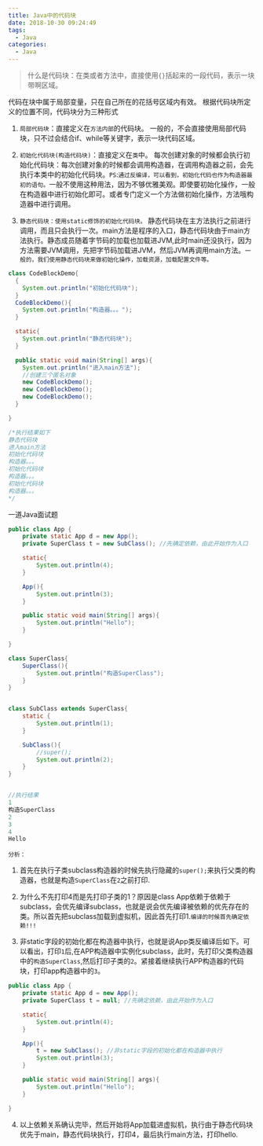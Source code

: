 ```yaml
---
title: Java中的代码块
date: 2018-10-30 09:24:49
tags:
  - Java
categories:
  - Java
---
```



> 什么是代码块：在类或者方法中，直接使用`{}`括起来的一段代码，表示一块带啊区域。

代码在块中属于局部变量，只在自己所在的花括号区域内有效。
根据代码块所定义的位置不同，代码块分为三种形式

1. `局部代码块`：直接定义在`方法内部`的代码块。
一般的，不会直接使用局部代码块，只不过会结合if、while等关键字，表示一块代码区域。

2. `初始化代码块(构造代码块)`：直接定义在`类`中。
每次创建对象的时候都会执行初始化代码块：每次创建对象的时候都会调用构造器，在调用构造器之前，会先执行本类中的初始化代码块。`PS`:`通过反编译，可以看到，初始化代码也作为构造器最初的语句。`一般不使用这种用法，因为不够优雅美观。即使要初始化操作，一般在构造器中进行初始化即可。或者专门定义一个方法做初始化操作，方法哦构造器中进行调用。

3. `静态代码块：使用static修饰的初始化代码块。`
静态代码块在主方法执行之前进行调用，而且只会执行一次。main方法是程序的入口，静态代码块由于main方法执行。静态成员随着字节码的加载也加载进JVM,此时main还没执行，因为方法需要JVM调用，先把字节码加载进JVM，然后JVM再调用main方法。`一般的，我们使用静态代码块来做初始化操作，加载资源，加载配置文件等。`

<!-- more -->
```Java
class CodeBlockDemo{
  {
    System.out.println("初始化代码块");
  }
  CodeBlockDemo(){
    System.out.println("构造器。。。");
  }

  static{
    System.out.println("静态代码块");
  }

  public static void main(String[] args){
    System.out.println("进入main方法");
    //创建三个匿名对象
    new CodeBlockDemo();
    new CodeBlockDemo();
    new CodeBlockDemo();
  }

}

/*执行结果如下
静态代码块
进入main方法
初始化代码块
构造器。。。
初始化代码块
构造器。。。
初始化代码块
构造器。。。
*/
```
一道Java面试题
```Java
public class App {
    private static App d = new App();
    private SuperClass t = new SubClass(); //先确定依赖，由此开始作为入口

    static{
        System.out.println(4);
    }

    App(){
        System.out.println(3);
    }

    public static void main(String[] args){
        System.out.println("Hello");
    }

}

class SuperClass{
    SuperClass(){
        System.out.println("构造SuperClass");
    }
}


class SubClass extends SuperClass{
    static {
        System.out.println(1);
    }

    SubClass(){
        //super();
        System.out.println(2);
    }
}


//执行结果
1
构造SuperClass
2
3
4
Hello

```

`分析：`

1. 首先在执行子类subclass构造器的时候先执行隐藏的`super();`来执行父类的构造器，也就是构造`SuperClass`在`2`之前打印.
2. 为什么不先打印4而是先打印子类的1？原因是class App依赖于依赖于subclass，会优先编译subclass，也就是说会优先编译被依赖的优先存在的类。所以首先把subclass加载到虚拟机，因此首先打印1.`编译的时候首先确定依赖!!!`

3. 非static字段的初始化都在构造器中执行，也就是说App类反编译后如下。可以看出，打印`1`后,在APP构造器中实例化subclass，此时，先打印父类构造器中的`构造SuperClass`,然后打印子类的`2`。紧接着继续执行APP构造器的代码块，打印app构造器中的`3`。

```Java
public class App {
    private static App d = new App();
    private SuperClass t = null; //先确定依赖，由此开始作为入口

    static{
        System.out.println(4);
    }

    App(){
        t = new SubClass(); //非static字段的初始化都在构造器中执行
        System.out.println(3);
    }

    public static void main(String[] args){
        System.out.println("Hello");
    }

}
```

4. 以上依赖关系确认完毕，然后开始将App加载进虚拟机，执行由于静态代码块优先于main，静态代码块执行，打印4，最后执行main方法，打印hello.
